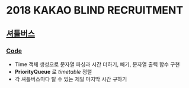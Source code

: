 # 2018 KAKAO BLIND RECRUITMENT

## [셔틀버스](https://programmers.co.kr/learn/courses/30/lessons/17678?language=java)
### [Code](https://github.com/ljiwoo59/Algorithm_Java/blob/master/Programmers/2018Kakao/ShuttleBus.java)
* Time 객체 생성으로 문자열 파싱과 시간 더하기, 빼기, 문자열 출력 함수 구현
* **PriorityQueue** 로 *timetable* 정렬
* 각 셔틀버스마다 탈 수 있는 제일 마지막 시간 구하기

